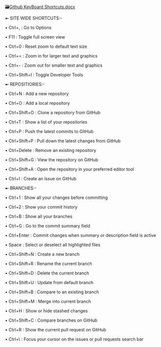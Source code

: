 🗃️[Github KeyBoard Shortcuts.docx](https://github.com/JayM2510/Contribution-2-HacktoberFest/files/9696208/Github.KeyBoard.Shortcuts.docx)

➼ SITE WIDE SHORTCUTS:-

• Ctrl+,	      :                       Go to Options

• F11	            :                    Toggle full screen view

• Ctrl+0	             :               Reset zoom to default text size

• Ctrl+=	                  :          Zoom in for larger text and graphics

• Ctrl+-	               :             Zoom out for smaller text and graphics

• Ctrl+Shift+I	           :           Toggle Developer Tools



➼ REPOSITIORIES:-

• Ctrl+N :	Add a new repository

• Ctrl+O	: Add a local repository

• Ctrl+Shift+O :	Clone a repository from GitHub

• Ctrl+T :	Show a list of your repositories

• Ctrl+P :	Push the latest commits to GitHub

• Ctrl+Shift+P :	Pull down the latest changes from GitHub

• Ctrl+Delete :	Remove an existing repository

• Ctrl+Shift+G :	View the repository on GitHub

• Ctrl+Shift+A :	Open the repository in your preferred editor tool

• Ctrl+I :	Create an issue on GitHub



➼ BRANCHES:-


• Ctrl+1 :	Show all your changes before committing

• Ctrl+2 : Show your commit history

• Ctrl+B :	Show all your branches

• Ctrl+G :	Go to the commit summary field

• Ctrl+Enter :	Commit changes when summary or description field is active

• Space	: Select or deselect all highlighted files

• Ctrl+Shift+N : Create a new branch

• Ctrl+Shift+R :	Rename the current branch

• Ctrl+Shift+D :	Delete the current branch

• Ctrl+Shift+U :	Update from default branch

• Ctrl+Shift+B :	Compare to an existing branch

• Ctrl+Shift+M :	Merge into current branch

• Ctrl+H :	Show or hide stashed changes

• Ctrl+Shift+C :	Compare branches on GitHub

• Ctrl+R :	Show the current pull request on GitHub

• Ctrl+\  :   Focus your cursor on the issues or pull requests search bar